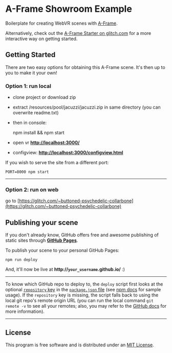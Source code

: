 # A-Frame Showroom Example

Boilerplate for creating WebVR scenes with [A-Frame](https://aframe.io).

Alternatively, check out the [A-Frame Starter on
glitch.com](https://glitch.com/~aframe) for a more interactive way on getting
started.

## Getting Started

There are two easy options for obtaining this A-Frame scene. It's then up to you to make it your own!

### Option 1: run local

- clone project or download zip
- extract /resources/pool/jacuzzi/jacuzzi.zip in same directory (you can overwrite readme.txt)
- then in console:



    npm install && npm start



- open vr [__http://localhost:3000/__](http://localhost:3000/)
- configview: [__http://localhost:3000/configview.html__](http://localhost:3000/configview.html)

If you wish to serve the site from a different port:

    PORT=8000 npm start


<hr>

### Option 2: run on web

go to [https://glitch.com/~buttoned-psychedelic-collarbone](https://glitch.com/~buttoned-psychedelic-collarbone)

## Publishing your scene

If you don't already know, GitHub offers free and awesome publishing of static sites through __[GitHub Pages](https://pages.github.com/)__.

To publish your scene to your personal GitHub Pages:

    npm run deploy

And, it'll now be live at __http://`your_username`.github.io/__ :)

<hr>

To know which GitHub repo to deploy to, the `deploy` script first looks at the optional [`repository` key](https://docs.npmjs.com/files/package.json#repository) in the [`package.json` file](package.json) (see [npm docs](https://docs.npmjs.com/files/package.json#repository) for sample usage). If the `repository` key is missing, the script falls back to using the local git repo's remote origin URL (you can run the local command `git remote -v` to see all your remotes; also, you may refer to the [GitHub docs](https://help.github.com/articles/about-remote-repositories/) for more information).

<hr>

## License

This program is free software and is distributed under an [MIT License](LICENSE).
